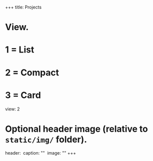+++
title: Projects
# View.
# 1 = List
# 2 = Compact
# 3 = Card
view: 2
# Optional header image (relative to `static/img/` folder).
header:
 caption: ""
 image: ""
+++
